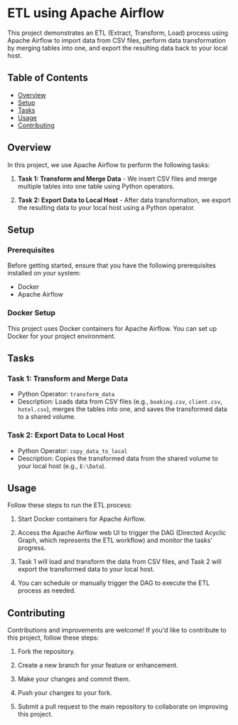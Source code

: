 # ETL using Apache Airflow

This project demonstrates an ETL (Extract, Transform, Load) process using Apache Airflow to import data from CSV files, perform data transformation by merging tables into one, and export the resulting data back to your local host.

## Table of Contents

- [Overview](#overview)
- [Setup](#setup)
- [Tasks](#tasks)
- [Usage](#usage)
- [Contributing](#contributing)

## Overview

In this project, we use Apache Airflow to perform the following tasks:

1. **Task 1: Transform and Merge Data** - We insert CSV files and merge multiple tables into one table using Python operators.

2. **Task 2: Export Data to Local Host** - After data transformation, we export the resulting data to your local host using a Python operator.

## Setup

### Prerequisites

Before getting started, ensure that you have the following prerequisites installed on your system:

- Docker
- Apache Airflow

### Docker Setup

This project uses Docker containers for Apache Airflow. You can set up Docker for your project environment.

## Tasks

### Task 1: Transform and Merge Data

- Python Operator: `transform_data`
- Description: Loads data from CSV files (e.g., `booking.csv`, `client.csv`, `hotel.csv`), merges the tables into one, and saves the transformed data to a shared volume.

### Task 2: Export Data to Local Host

- Python Operator: `copy_data_to_local`
- Description: Copies the transformed data from the shared volume to your local host (e.g., `E:\Data`).

## Usage

Follow these steps to run the ETL process:

1. Start Docker containers for Apache Airflow.

2. Access the Apache Airflow web UI to trigger the DAG (Directed Acyclic Graph, which represents the ETL workflow) and monitor the tasks' progress.

3. Task 1 will load and transform the data from CSV files, and Task 2 will export the transformed data to your local host.

4. You can schedule or manually trigger the DAG to execute the ETL process as needed.

## Contributing

Contributions and improvements are welcome! If you'd like to contribute to this project, follow these steps:

1. Fork the repository.

2. Create a new branch for your feature or enhancement.

3. Make your changes and commit them.

4. Push your changes to your fork.

5. Submit a pull request to the main repository to collaborate on improving this project.

